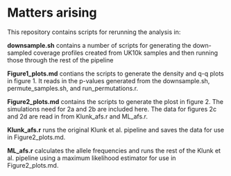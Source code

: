 # Matters arising

This repository contains scripts for rerunning the analysis in: 

**downsample.sh** contains a number of scripts for generating the down-sampled coverage profiles created from UK10k samples and then running those through the rest of the pipeline

**Figure1_plots.md** contians the scripts to generate the density and q-q plots in figure 1. It reads in the p-values generated from the downsample.sh, permute_samples.sh, and run_permutations.r. 

**Figure2_plots.md** contains the scripts to generate the plost in figure 2. The simulations need for 2a and 2b are included here. The data for figures 2c and 2d are read in from Klunk_afs.r and ML_afs.r.

**Klunk_afs.r** runs the original Klunk et al. pipeline and saves the data for use in Figure2_plots.md.

**ML_afs.r** calculates the allele frequencies and runs the rest of the Klunk et al. pipeline using a maximum likelihood estimator for use in Figure2_plots.md.

